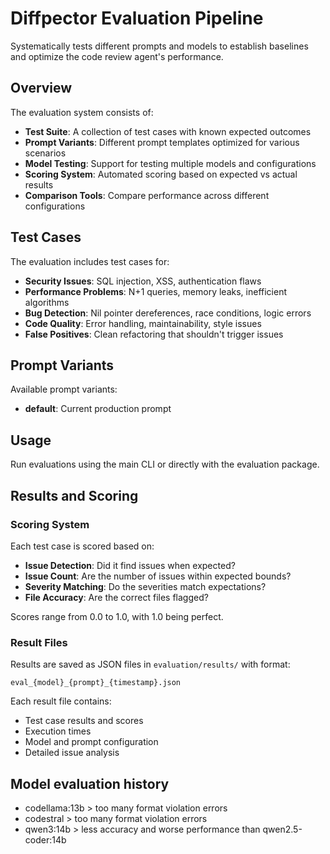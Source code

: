 # Diffpector Evaluation Pipeline

Systematically tests different prompts and models to establish baselines and optimize the code review agent's performance.

## Overview

The evaluation system consists of:

- **Test Suite**: A collection of test cases with known expected outcomes
- **Prompt Variants**: Different prompt templates optimized for various scenarios
- **Model Testing**: Support for testing multiple models and configurations
- **Scoring System**: Automated scoring based on expected vs actual results
- **Comparison Tools**: Compare performance across different configurations

## Test Cases

The evaluation includes test cases for:

- **Security Issues**: SQL injection, XSS, authentication flaws
- **Performance Problems**: N+1 queries, memory leaks, inefficient algorithms
- **Bug Detection**: Nil pointer dereferences, race conditions, logic errors
- **Code Quality**: Error handling, maintainability, style issues
- **False Positives**: Clean refactoring that shouldn't trigger issues

## Prompt Variants

Available prompt variants:

- **default**: Current production prompt

## Usage

Run evaluations using the main CLI or directly with the evaluation package.

## Results and Scoring

### Scoring System

Each test case is scored based on:
- **Issue Detection**: Did it find issues when expected?
- **Issue Count**: Are the number of issues within expected bounds?
- **Severity Matching**: Do the severities match expectations?
- **File Accuracy**: Are the correct files flagged?

Scores range from 0.0 to 1.0, with 1.0 being perfect.

### Result Files

Results are saved as JSON files in `evaluation/results/` with format:
```
eval_{model}_{prompt}_{timestamp}.json
```

Each result file contains:
- Test case results and scores
- Execution times
- Model and prompt configuration
- Detailed issue analysis

## Model evaluation history
- codellama:13b > too many format violation errors
- codestral > too many format violation errors
- qwen3:14b > less accuracy and worse performance than qwen2.5-coder:14b

